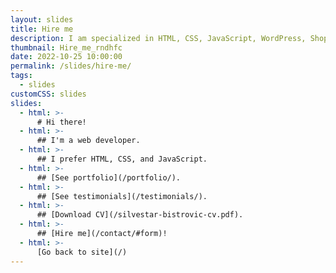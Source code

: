 ```yaml
---
layout: slides
title: Hire me
description: I am specialized in HTML, CSS, JavaScript, WordPress, Shopify, and JAMstack technologies.
thumbnail: Hire_me_rndhfc
date: 2022-10-25 10:00:00
permalink: /slides/hire-me/
tags:
  - slides
customCSS: slides
slides:
  - html: >-
      # Hi there!
  - html: >-
      ## I'm a web developer.
  - html: >-
      ## I prefer HTML, CSS, and JavaScript.
  - html: >-
      ## [See portfolio](/portfolio/).
  - html: >-
      ## [See testimonials](/testimonials/).
  - html: >-
      ## [Download CV](/silvestar-bistrovic-cv.pdf).
  - html: >-
      ## [Hire me](/contact/#form)!
  - html: >-
      [Go back to site](/)
---
```

